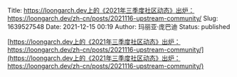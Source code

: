 Title: https://loongarch.dev上的《2021年三季度社区动态》出炉：https://loongarch.dev/zh-cn/posts/2021116-upstream-community/
Slug: 1639527548
Date: 2021-12-15 00:19
Author: 玛丽亚·庞巴迪
Status: published

[https://loongarch.dev上的《2021年三季度社区动态》出炉：https://loongarch.dev/zh-cn/posts/2021116-upstream-community/](https://loongarch.dev上的《2021年三季度社区动态》出炉：https://loongarch.dev/zh-cn/posts/2021116-upstream-community/)
